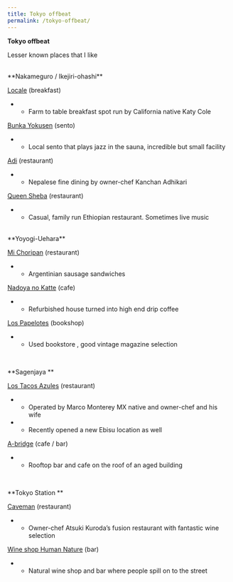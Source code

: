 ```yaml
---
title: Tokyo offbeat
permalink: /tokyo-offbeat/
---
```


**Tokyo offbeat**

Lesser known places that I like

<br>
**Nakameguro / Ikejiri-ohashi**

[Locale](https://maps.app.goo.gl/Rs6NSWRpdmnm1uow7?g_st=com.google.maps.preview.copy) (breakfast)
* - Farm to table breakfast spot run by California native Katy Cole

[Bunka Yokusen](https://maps.app.goo.gl/WQAWwN3Jp65oc4ij8?g_st=com.google.maps.preview.copy) (sento)
* - Local sento that plays jazz in the sauna, incredible but small facility


[Adi](https://maps.app.goo.gl/5trsAwJDEJNKwMi57?g_st=com.google.maps.preview.copy) (restaurant)
* - Nepalese fine dining by owner-chef Kanchan Adhikari


[Queen Sheba](https://maps.app.goo.gl/8fbCYM13K5F4oZP77?g_st=com.google.maps.preview.copy) (restaurant)
* - Casual, family run Ethiopian restaurant. Sometimes live music

</br>
**Yoyogi-Uehara**

[Mi Choripan](https://maps.app.goo.gl/esiwaoLi6SQwCAfm6?g_st=com.google.maps.preview.copy) (restaurant) 
* - Argentinian sausage sandwiches

[Nadoya no Katte](https://maps.app.goo.gl/fhoh3DVYsjCUGCBP9?g_st=com.google.maps.preview.copy) (cafe)
* - Refurbished house turned into high end drip coffee


[Los Papelotes](https://maps.app.goo.gl/foAk4cQiP37GD7uU9?g_st=com.google.maps.preview.copy) (bookshop)
* - Used bookstore , good vintage magazine selection

<br>

**Sagenjaya **

[Los Tacos Azules](https://maps.app.goo.gl/vDUvWqrNPoU9ewpD8?g_st=com.google.maps.preview.copy) (restaurant)
* - Operated by Marco Monterey MX native and owner-chef and his wife
* - Recently opened a new Ebisu location as well

[A-bridge](https://maps.app.goo.gl/L172Gv39QDqW3aTo9?g_st=com.google.maps.preview.copy) (cafe / bar)
* - Rooftop bar and cafe on the roof of an aged building

<br>

**Tokyo Station **

[Caveman](https://maps.app.goo.gl/7xyedpmmXTdyox1u7?g_st=com.google.maps.preview.copy) (restaurant)
* - Owner-chef Atsuki Kuroda’s fusion restaurant with fantastic wine selection 

[Wine shop Human Nature](https://maps.app.goo.gl/wKa7NrSLrfRXCy6GA?g_st=com.google.maps.preview.copy) (bar)
* - Natural wine shop and bar where people spill on to the street



